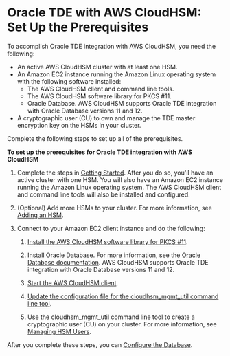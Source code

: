 # Oracle TDE with AWS CloudHSM: Set Up the Prerequisites<a name="oracle-tde-prerequisites"></a>

To accomplish Oracle TDE integration with AWS CloudHSM, you need the following:
+ An active AWS CloudHSM cluster with at least one HSM\.
+ An Amazon EC2 instance running the Amazon Linux operating system with the following software installed:
  + The AWS CloudHSM client and command line tools\.
  + The AWS CloudHSM software library for PKCS \#11\.
  + Oracle Database\. AWS CloudHSM supports Oracle TDE integration with Oracle Database versions 11 and 12\.
+ A cryptographic user \(CU\) to own and manage the TDE master encryption key on the HSMs in your cluster\.

Complete the following steps to set up all of the prerequisites\.

**To set up the prerequisites for Oracle TDE integration with AWS CloudHSM**

1. Complete the steps in [Getting Started](getting-started.md)\. After you do so, you'll have an active cluster with one HSM\. You will also have an Amazon EC2 instance running the Amazon Linux operating system\. The AWS CloudHSM client and command line tools will also be installed and configured\. 

1. \(Optional\) Add more HSMs to your cluster\. For more information, see [Adding an HSM](add-remove-hsm.md#add-hsm)\. 

1. Connect to your Amazon EC2 client instance and do the following:

   1. [Install the AWS CloudHSM software library for PKCS \#11](pkcs11-library-install.md)\.

   1. Install Oracle Database\. For more information, see the [Oracle Database documentation](https://docs.oracle.com/en/database/)\. AWS CloudHSM supports Oracle TDE integration with Oracle Database versions 11 and 12\.

   1. [Start the AWS CloudHSM client](cloudhsm_mgmt_util-getting-started.md#cloudhsm_mgmt_util-start-cloudhsm-client)\.

   1. [Update the configuration file for the cloudhsm\_mgmt\_util command line tool](cloudhsm_mgmt_util-getting-started.md#cloudhsm_mgmt_util-update-configuration)\. 

   1. Use the cloudhsm\_mgmt\_util command line tool to create a cryptographic user \(CU\) on your cluster\. For more information, see [Managing HSM Users](manage-hsm-users.md)\. 

After you complete these steps, you can [Configure the Database](oracle-tde-configure-database-and-generate-master-key.md)\.